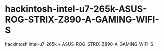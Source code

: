 # hackintosh-intel-u7-265k-ASUS-ROG-STRIX-Z890-A-GAMING-WIFI-S
hackintosh intel-u7-265k + ASUS-ROG-STRIX-Z890-A-GAMING-WIFI-S

